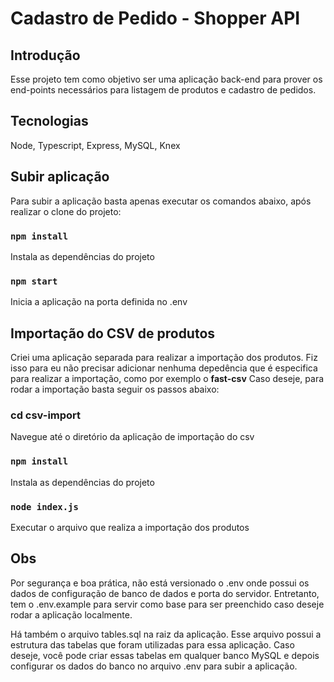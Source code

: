# Cadastro de Pedido - Shopper API

## Introdução 

Esse projeto tem como objetivo ser uma aplicação back-end para prover os end-points necessários para listagem de produtos e cadastro de pedidos.

## Tecnologias

Node, Typescript, Express, MySQL, Knex

## Subir aplicação

Para subir a aplicação basta apenas executar os comandos abaixo, após realizar o clone do projeto:

### `npm install`
Instala as dependências do projeto

### `npm start`
Inicia a aplicação na porta definida no .env

## Importação do CSV de produtos

Criei uma aplicação separada para realizar a importação dos produtos. Fiz isso para eu não precisar adicionar nenhuma depedência que é especifica para realizar a importação, como por exemplo o **fast-csv**
Caso deseje, para rodar a importação basta seguir os passos abaixo:

### cd csv-import

Navegue até o diretório da aplicação de importação do csv

### `npm install`
Instala as dependências do projeto

### `node index.js`
Executar o arquivo que realiza a importação dos produtos


## Obs
Por segurança e boa prática, não está versionado o .env onde possui os dados de configuração de banco de dados e porta do servidor. Entretanto, tem o .env.example para servir como base para ser preenchido caso deseje rodar a aplicação localmente.

Há também o arquivo tables.sql na raiz da aplicação. Esse arquivo possui a estrutura das tabelas que foram utilizadas para essa aplicação. Caso deseje, você pode criar essas tabelas em qualquer banco MySQL e depois configurar os dados do banco no arquivo .env para subir a aplicação.